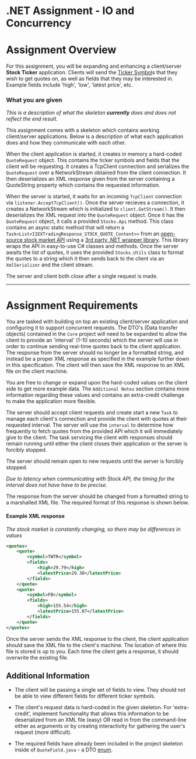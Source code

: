 # .NET Assignment - IO and Concurrency

# Assignment Overview

For this assignment, you will be expanding and enhancing a client/server **Stock Ticker** application. Clients will send the [Ticker Symbol](https://en.wikipedia.org/wiki/Ticker_symbol)s that they wish to get quotes on, as well as fields that they may be interested in. Example fields include 'high', 'low', 'latest price', etc. 

### What you are given

*This is a description of what the skeleton **currently** does and does not reflect the end result.*

This assignment comes with a skeleton which contains working client/server applications. Below is a description of what each application does and how they communicate with each other.

When the client application is started, it creates in memory a hard-coded `QuoteRequest` object. This contains the ticker symbols and fields that the client will be requesting. It creates a TcpClient connection and serializes the `QuoteRequest` over a NetworkStream obtained from the client connection. It then deserializes an XML response given from the server containing a QuoteString property which contains the requested information.

When the server is started, it waits for an incoming `TcpClient` connection via `listener.AcceptTcpClient()`. Once the server recieves a connection, it creates a NetworkStream which is initialized to `client.GetStream()`. It then deserializes the XML request into the `QuoteRequest` object. Once it has the `QuoteRequest` object, it calls a provided `Stocks.Api` method. This class contains an async static method that will return a `Task<List<IIEXTradingResponse_STOCK_QUOTE_Content>>` from an [open-source stock market API](https://iextrading.com/developer/docs/) using a [3rd party .NET wrapper library](https://www.nuget.org/packages/IEXTradingApi/). This library wraps the API in easy-to-use C# classes and methods. Once the server awaits the list of quotes, it uses the provided `Stocks.Utils` class to format the quotes to a string which it then sends back to the client via an `XmlSerializer` and the client stream.

The server and client both close after a single request is made.

---

# Assignment Requirements

You are tasked with building on top an existing client/server application and configuring it to support concurrent requests. The DTO's (Data transfer objects) contained in the `Core` project will need to be expanded to allow the client to provide an 'interval' (1-10 seconds) which the server will use in order to continue sending real-time quotes back to the client application. The response from the server should no longer be a formatted string, and instead be a proper XML response as specified in the example further down in this specification. The client will then save the XML response to an XML file on the client machine.

You are free to change or expand upon the hard-coded values on the client side to get more example data. The `Additional Notes` section contains more information regarding these values and contains an extra-credit challenge to make the application more flexible.

The server should accept client requests and create start a new `Task` to manage each client's connection and provide the client with quotes at their requested interval. The server will use the `interval` to determine how frequently to fetch quotes from the provided API which it will immediately give to the client. The task servicing the client with responses should remain running until either the client closes their application or the server is forcibly stopped.

The server should remain open to new requests until the server is forcibly stopped.

*Due to latency when communicating with Stock API, the timing for the interval does not have have to be precise*.

The response from the server should be changed from a formatted string to a marshalled XML file. The required format of this response is shown below.

#### Example XML response

*The stock market is constantly changing, so there may be differences in values*

```xml
<quotes>
    <quote>
        <symbol>TWTR</symbol>
        <fields>
            <high>29.79</high>
            <latestPrice>29.38</latestPrice>
        </fields>
    </quote>
    <quote>
        <symbol>FB</symbol>
        <fields>
            <high>155.54</high>
            <latestPrice>155.07</latestPrice>
        </fields>
    </quote>
</quotes>
```

Once the server sends the XML response to the client, the client application should save the XML file to the client's machine. The location of where this file is stored is up to you. Each time the client gets a response, it should overwrite the existing file.

## Additional Information

* The client will be passing a single set of fields to view. They should not be able to view different fields for different ticker symbols.

* The client's request data is hard-coded in the given skeleton. For 'extra-credit', implement functionality that allows this information to be deserialized from an XML file (easy) OR read in from the command-line either as arguments or by creating interactivity for gathering the user's request (more difficult).

* The required fields have already been included in the project skeleton inside of `QuoteField.java` - a DTO [enum](https://docs.oracle.com/javase/tutorial/java/javaOO/enum.html).

